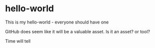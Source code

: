 # hello-world
This is my hello-world - everyone should have one

GitHub does seem like it will be a valuable asset. Is it an asset? or tool?

Time will tell
